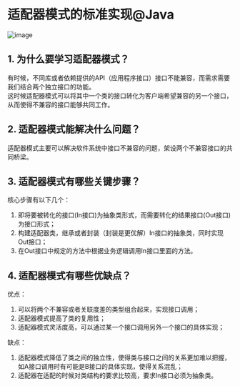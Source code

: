 # 适配器模式的标准实现@Java
![image](https://user-images.githubusercontent.com/64548919/131212557-240e6fa8-dde6-43fa-b518-a7870ae1b1bc.png)

## 1. 为什么要学习适配器模式？
有时候，不同库或者依赖提供的API（应用程序接口）接口不能兼容，而需求需要我们结合两个独立接口的功能。     
这时候适配器模式可以将其中一个类的接口转化为客户端希望兼容的另一个接口，      
从而使得不兼容的接口能够共同工作。    
## 2. 适配器模式能解决什么问题？
适配器模式主要可以解决软件系统中接口不兼容的问题，架设两个不兼容接口的共同桥梁。
## 3. 适配器模式有哪些关键步骤？
核心步骤有以下几个：     
1. 即将要被转化的接口(In接口)为抽象类形式，而需要转化的结果接口(Out接口)为接口形式；     
2. 构建适配器类，继承或者封装（封装是更优解）In接口的抽象类，同时实现Out接口；     
3. 在Out接口中规定的方法中根据业务逻辑调用In接口里面的方法。     

## 4. 适配器模式有哪些优缺点？
优点：     
1. 可以将两个不兼容或者关联度差的类型组合起来，实现接口调用；     
2. 适配器模式提高了类的复用性；      
3. 适配器模式灵活度高，可以通过某一个接口调用另外一个接口的具体实现；       

缺点：      
1. 适配器模式降低了类之间的独立性，使得类与接口之间的关系更加难以把握，如A接口调用时有可能是B接口的具体实现，使得关系混乱；     
2. 适配器在适配的时候对类结构的要求比较高，要求In接口必须为抽象类。

